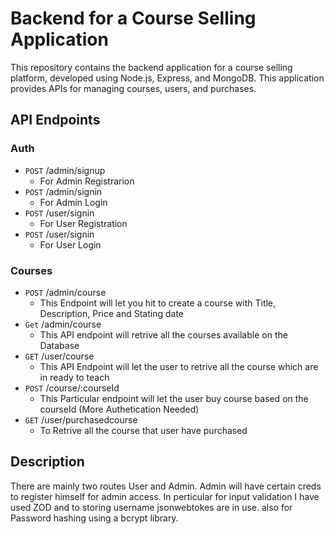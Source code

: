 # Backend for a Course Selling Application
This repository contains the backend application for a course selling platform, developed using Node.js, Express, and MongoDB. This application provides APIs for managing courses, users, and purchases.

## API Endpoints
### Auth
* `POST` /admin/signup
  - For Admin Registrarion
* `POST` /admin/signin
  - For Admin Login
* `POST` /user/signin
  - For User Registration
* `POST` /user/signin
  - For User Login

### Courses
* `POST` /admin/course
  - This Endpoint will let you hit to create a course with Title, Description, Price and Stating date
* `Get` /admin/course
  - This API endpoint will retrive all the courses available on the Database
* `GET` /user/course
  - This API Endpoint will let the user to retrive all the course which are in ready to teach
* `POST` /course/:courseId
  - This Particular endpoint will let the user buy course based on the courseId (More Authetication Needed)
* `GET` /user/purchasedcourse
  - To Retrive all the course that user have purchased

## Description
There are mainly two routes User and Admin. Admin will have certain creds to register himself for admin access.
In perticular for input validation I have used ZOD and to storing username jsonwebtokes are in use. also for Password hashing using a bcrypt library.
